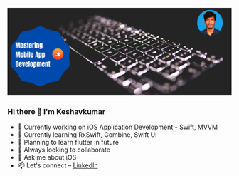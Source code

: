 ![keshavkumar96](https://github.com/Keshavkumar96/Keshavkumar96/blob/main/header.png)

### Hi there 👋 I'm Keshavkumar

- 🔭 Currently working on iOS Application Development - Swift, MVVM
- 🌱 Currently learning RxSwift, Combine, Swift UI
- 📲 Planning to learn flutter in future
- 👯 Always looking to collaborate
- 💬 Ask me about iOS
- 📫 Let's connect – [LinkedIn](https://www.linkedin.com/in/keshav-kumar-04101996/)

